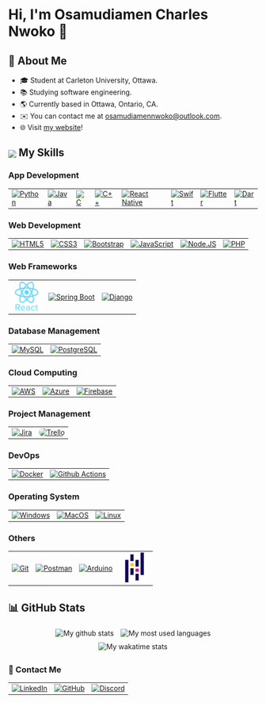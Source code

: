 # Hi, I'm Osamudiamen Charles Nwoko 👋

## 💬 About Me
- 🎓 Student at Carleton University, Ottawa.
- 📚 Studying software engineering.
- 🌎 Currently based in Ottawa, Ontario, CA.
- ✉️ You can contact me at [osamudiamennwoko@outlook.com](mailto:osamudiamennwoko@outlook.com).
- 🌐 Visit [my website](https://charles-55.github.io/osamudiamennwoko/)!

## <img align='center' src = "https://media2.giphy.com/media/QssGEmpkyEOhBCb7e1/giphy.gif?cid=ecf05e47a0n3gi1bfqntqmob8g9aid1oyj2wr3ds3mg700bl&rid=giphy.gif" width = 50> My Skills
### App Development
<table>
	<tr>
		<td><a href="https://www.python.org" target="_blank" rel="noreferrer"><img src="https://raw.githubusercontent.com/danielcranney/readme-generator/main/public/icons/skills/python-colored.svg" width="60" height="60" alt="Python" /></a></td>
		<td><a href="https://www.java.com" target="_blank" rel="noreferrer"><img src="https://skills.thijs.gg/icons?i=java&theme=dark" width="60" height="60" alt="Java" /></a></td>
		<td><a href="https://www.w3schools.com/c/" target="_blank" rel="noreferrer"><img src="https://raw.githubusercontent.com/danielcranney/readme-generator/main/public/icons/skills/c-colored.svg" width="60" height="60" alt="C" /></a></td>
		<td><a href="https://cplusplus.com/doc/" target="_blank" rel="noreferrer"><img src="https://raw.githubusercontent.com/danielcranney/readme-generator/main/public/icons/skills/cplusplus-colored.svg" width="60" height="60" alt="C++" /></a></td>
		<td><a href="https://reactnative.dev/" target="_blank" rel="noreferrer"><img src="https://reactnative.dev/img/header_logo.svg" alt="React Native" width="60" height="60" /></a></td>
		<td><a href="https://developer.apple.com/swift/" target="_blank" rel="noreferrer"><img src="https://skillicons.dev/icons?i=swift" width="60" height="60" alt="Swift" /></a></td>
		<td><a href="https://flutter.dev/" target="_blank" rel="noreferrer"><img src="https://raw.githubusercontent.com/danielcranney/readme-generator/main/public/icons/skills/flutter-colored.svg" width="60" height="60" alt="Flutter" /></a></td>
		<td><a href="https://dart.dev/" target="_blank" rel="noreferrer"><img src="https://raw.githubusercontent.com/danielcranney/readme-generator/main/public/icons/skills/dart-colored.svg" width="60" height="60" alt="Dart" /></a></td>
	</tr>
</table>

### Web Development
<table>
	<tr>
		<td><a href="https://www.w3.org/html/" target="_blank" rel="noreferrer"><img src="https://raw.githubusercontent.com/danielcranney/readme-generator/main/public/icons/skills/html5-colored.svg" width="60" height="60" alt="HTML5" /></a></td>
		<td><a href="https://www.w3schools.com/css/" target="_blank" rel="noreferrer"><img src="https://raw.githubusercontent.com/danielcranney/readme-generator/main/public/icons/skills/css3-colored.svg" width="60" height="60" alt="CSS3" /></a></td>
		<td><a href="https://getbootstrap.com" target="_blank" rel="noreferrer"><img src="https://raw.githubusercontent.com/danielcranney/readme-generator/main/public/icons/skills/bootstrap-colored.svg" width="60" height="60" alt="Bootstrap" /></a></td>
		<td><a href="https://developer.mozilla.org/en-US/docs/Web/JavaScript" target="_blank" rel="noreferrer"><img src="https://raw.githubusercontent.com/danielcranney/readme-generator/main/public/icons/skills/javascript-colored.svg" width="60" height="60" alt="JavaScript" /></a></td>
		<td><a href="https://nodejs.org" target="_blank" rel="noreferrer"><img src="https://raw.githubusercontent.com/danielcranney/readme-generator/main/public/icons/skills/nodejs-colored.svg" width="60" height="60" alt="Node.JS" /></a></td>
		<td><a href="https://www.php.net/" target="_blank" rel="noreferrer"><img src="https://raw.githubusercontent.com/danielcranney/readme-generator/main/public/icons/skills/php-colored.svg" width="60" height="60" alt="PHP" /></a></td>
	</tr>
</table>

### Web Frameworks
<table>
	<tr>
		<td><a href="https://reactjs.org/" target="_blank" rel="noreferrer"><img src="https://raw.githubusercontent.com/devicons/devicon/master/icons/react/react-original-wordmark.svg" alt="React" width="60" height="60" /></a></td>
		<td><a href="https://spring.io/projects/spring-boot/" target="_blank" rel="noreferrer"><img src="https://user-images.githubusercontent.com/25181517/183891303-41f257f8-6b3d-487c-aa56-c497b880d0fb.png" width="60" height="60" alt="Spring Boot" /></a></td>
		<td><a href="https://www.djangoproject.com/" target="_blank" rel="noreferrer"><img src="https://raw.githubusercontent.com/danielcranney/readme-generator/main/public/icons/skills/django-colored.svg" width="60" height="60" alt="Django" /></a></td>
	</tr>
</table>

### Database Management
<table>
	<tr>
		<td><a href="https://www.mysql.com/" target="_blank" rel="noreferrer"><img src="https://raw.githubusercontent.com/danielcranney/readme-generator/main/public/icons/skills/mysql-colored.svg" width="60" height="60" alt="MySQL" /></a></td>
		<td><a href="https://www.postgresql.org" target="_blank" rel="noreferrer"><img src="https://raw.githubusercontent.com/danielcranney/readme-generator/main/public/icons/skills/postgresql-colored.svg" width="60" height="60" alt="PostgreSQL" /></a></td>
	</tr>
</table>

### Cloud Computing
<table>
	<tr>
		<td><a href="https://aws.amazon.com/" target="_blank" rel="noreferrer"><img src="https://skillicons.dev/icons?i=aws" width="60" height="60" alt="AWS" /></a></td>
		<td><a href="https://azure.microsoft.com/" target="_blank" rel="noreferrer"><img src="https://user-images.githubusercontent.com/25181517/183911544-95ad6ba7-09bf-4040-ac44-0adafedb9616.png" width="60" height="60" alt="Azure" /></a></td>
		<td><a href="https://firebase.google.com/" target="_blank" rel="noreferrer"><img src="https://raw.githubusercontent.com/danielcranney/readme-generator/main/public/icons/skills/firebase-colored.svg" width="60" height="60" alt="Firebase" /></a></td>
	</tr>
</table>

### Project Management
<table>
	<tr>
		<td><a href="https://www.atlassian.com/software/jira" target="_blank" rel="noreferrer"><img src="https://user-images.githubusercontent.com/25181517/183912952-83784e94-629d-4c34-a961-ae2ae795b662.png" width="60" height="60" alt="Jira" /></a></td>
		<td><a href="https://trello.com/" target="_blank" rel="noreferrer"><img src="https://media.licdn.com/dms/image/C4E0BAQFK973lLr__tA/company-logo_200_200/0/1630647220659/trello_logo?e=2147483647&v=beta&t=SedCjai2x9rq29FZ8y_4ad32wjSFV2mFfq128FX-ITo" width="60" height="60" style="border-radius: 10px" alt="Trello" /></a></td>
	</tr>
</table>

### DevOps
<table>
	<tr>
		<td><a href="https://www.docker.com/" target="_blank" rel="noreferrer"><img src="https://raw.githubusercontent.com/danielcranney/readme-generator/main/public/icons/skills/docker-colored.svg" width="60" height="60" alt="Docker" /></a></td>
		<td><a href="https://github.com/features/actions" target="_blank" rel="noreferrer"><img src="https://skillicons.dev/icons?i=githubactions" width="60" height="60" alt="Github Actions" /></a></td>
	</tr>
</table>

### Operating System
<table>
	<tr>
		<td><a href="https://www.microsoft.com/windows" target="_blank" rel="noreferrer"><img src="https://user-images.githubusercontent.com/25181517/186884150-05e9ff6d-340e-4802-9533-2c3f02363ee3.png" width="60" height="60" alt="Windows" /></a></td>
		<td><a href="https://www.apple.com/macos/" target="_blank" rel="noreferrer"><img src="https://user-images.githubusercontent.com/25181517/186884152-ae609cca-8cf1-4175-8d60-1ce1fa078ca2.png" width="60" height="60" alt="MacOS" /></a></td>
		<td><a href="https://www.linux.org/" target="_blank" rel="noreferrer"><img src="https://raw.githubusercontent.com/danielcranney/readme-generator/main/public/icons/skills/linux-colored.svg" width="60" height="60" alt="Linux" /></a></td>
	</tr>
</table>

### Others
<table>
	<tr>
		<td><a href="https://git-scm.com/" target="_blank" rel="noreferrer"><img src="https://raw.githubusercontent.com/danielcranney/readme-generator/main/public/icons/skills/git-colored.svg" width="60" height="60" alt="Git" /></a></td>
		<td><a href="https://postman.com" target="_blank" rel="noreferrer"><img src="https://www.vectorlogo.zone/logos/getpostman/getpostman-icon.svg" width="60" height="60" alt="Postman" /></a></td>
		<td><a href="https://www.arduino.cc/" target="_blank" rel="noreferrer"><img src="https://raw.githubusercontent.com/danielcranney/readme-generator/main/public/icons/skills/arduino-colored.svg" width="60" height="60" alt="Arduino" /></a></td>
		<td><a href="https://pandas.pydata.org/" target="_blank" rel="noreferrer"><img src="https://raw.githubusercontent.com/devicons/devicon/2ae2a900d2f041da66e950e4d48052658d850630/icons/pandas/pandas-original.svg" width="60" height="60" alt="Pandas" /> </a></td>
	</tr>
</table>

## 📊 GitHub Stats
<div align="center">
	<img src="https://github-readme-stats.vercel.app/api?username=charles-55&show_icons=true&count_private=true&theme=github_dark" height="200" alt="My github stats" style="margin: 5px">
	<img src="https://github-readme-stats.vercel.app/api/top-langs/?username=charles-55&theme=github_dark&layout=donut&langs_count=10&" height="200" alt="My most used languages" style="margin: 5px">
	<br/>
	<img src="https://github-readme-stats.vercel.app/api/wakatime?username=charles55" alt="My wakatime stats" style="margin: 5px">
</div>

### 📱 Contact Me
<table>
	<tr>
		<td><a href="https://www.linkedin.com/in/osamudiamen-nwoko/" target="_blank" rel="noreferrer"><img src="https://skillicons.dev/icons?i=linkedin" width="60" height="60" alt="LinkedIn" /></a></td>
		<td><a href="https://github.com/charles-55" target="_blank" rel="noreferrer"><img src="https://skillicons.dev/icons?i=github" width="60" height="60" alt="GitHub" /></a></td>
		<td><a href="https://discord.com/users/.charles55" target="_blank" rel="noreferrer"><img src="https://skillicons.dev/icons?i=discord" width="60" height="60" alt="Discord" /></a></td>
	</tr>
</table>
